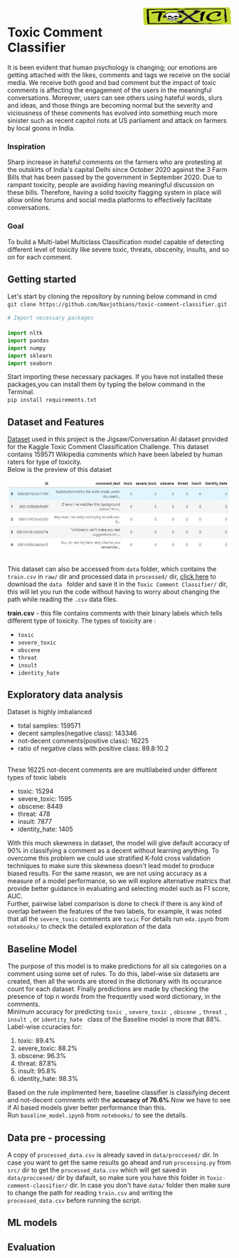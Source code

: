 <img src= "images/logo4.jpg" width = 200 height = 40 align = "right">

# Toxic Comment Classifier

It is been evident that human psychology is changing; our emotions are getting attached with the likes, comments and tags we receive on the social media. We receive both good and bad comment but the impact of toxic comments is affecting the engagement of the users in the meaningful conversations.
Moreover, users can see others using hateful words, slurs and ideas, and those things are becoming normal but the severity and viciousness of these comments has evolved into something much more sinister such as recent capitol riots at US parliament and attack on farmers by local goons in India.

### Inspiration
Sharp increase in hateful comments on the farmers who are protesting at the outskirts of India's capital Delhi since October 2020 against the 3 Farm Bills that has been passed by the government in September 2020. Due to rampant toxicity, people are avoiding having meaningful discussion on these bills. Therefore, having a solid toxicity flagging system in place will allow online forums and social media platforms to effectively facilitate conversations.

### Goal 
To build a Multi-label Multiclass Classification model capable of detecting different level of toxicity like severe toxic, threats, obscenity, insults, and so on for each comment. 

## Getting started
Let's start by cloning the repository by running below command in cmd
<br> `git clone https://github.com/Navjotbians/toxic-comment-classifier.git`

```python
# Import necessary packages

import nltk
import pandas
import numpy
import sklearn
import seaborn
```
Start importing these necessary packages. If you have not installed these packages,you can install them by typing the below command in the Terminal.
<br>`pip install requirements.txt`

## Dataset and Features
 <!-- Links -->
 [Dataset](https://www.kaggle.com/c/jigsaw-toxic-comment-classification-challenge/data) used in this project is the Jigsaw/Conversation AI dataset provided for the Kaggle Toxic Comment Classification Challenge. This dataset contains 159571 Wikipedia comments which have been labeled by human raters for type of toxicity.
 <br>Below is the preview of this dataset
 
 ![](images/data_head.JPG)
 
 
 This dataset can also be accessed from `data` folder, which contains the `train.csv` in `raw/` dir and processed data in `processed/` dir, [click here](https://drive.google.com/drive/folders/1gMJHNxCajYsRzMPjwUuPEM2S5tIp_b3r?usp=sharing) to download the `data ` folder and save it in the `Toxic Comment Classifier/` dir, this will let you run the code without having to worry about changing the path while reading the `.csv` data files.
<!-- UL -->
**train.csv** - this file contains comments with their binary labels which tells different type of toxicity. The types of toxicity are :
* `toxic`
* `severe_toxic`
* `obscene`
* `threat`
* `insult`
* `identity_hate`

## Exploratory data analysis
Dataset is highly imbalanced
<ul>
<li>total samples: 159571</li>
<li>decent samples(negative class): 143346</li>
<li>not-decent comments(positive class): 16225</li> 
<li>ratio of negative class with positive class: 89.8:10.2</li>
</ul>
	<br>These 16225 not-decent comments are are multilabeled under different types of toxic labels
	<ul>
	<li> toxic: 15294
	<li> severe_toxic: 1595
	<li> obscene: 8449
	<li> threat: 478
	<li> insult: 7877
	<li> identity_hate: 1405
	</ul>

With this much skewness in dataset, the model will give default accuracy of 90% in classifying a comment as a decent without learning anything. To overcome this problem we could use stratified K-fold cross validation techniques to make sure this skewness doesn't lead model to produce biased results.
For the same reason, we are not using accuracy as a measure of a model performance, so we will explore alternative matrics that provide better guidance in evaluating and selecting model such as F1 score, AUC.
<br>Further, pairwise label comparison is done to check if there is any kind of overlap between the features of the two labels, for example, it was noted that all the `severe_toxic` comments are `toxic`
For details run  `eda.ipynb` from `notebooks/` to check the detailed exploration of the data


## Baseline Model
The purpose of this model is to make predictions for all six categories on a comment using some set of rules. To do this, label-wise six datasets are created, then all the words are stored in the dictionary with its occurance count for each dataset. Finally predictions are made by checking the presence of top n words from the frequently used word dictionary, in the comments.
<br>
Minimum accuracy for predicting `toxic `, `severe_toxic `, `obscene `, `threat `, `insult `, or  `identity_hate ` class of the Baseline model is more that 88%.
<br>
Label-wise ccuracies for:
<ol>
<li> toxic: 89.4%</li>
<li> severe_toxic: 88.2%</li>
<li> obscene: 96.3%</li>
<li> threat: 87.8%</li>
<li> insult: 95.8%</li>
<li> identity_hate: 98.3%</li>
</ol>

Based on the rule implimented here, baseline classifier is classifying decent and not-decent comments with the **accuracy of 76.6%**.Now we have to see if AI based models giver better performance than this.
<br>
Run `baseline_model.ipynb` from `notebooks/` to see the details.


## Data pre - processing
A copy of `processed_data.csv` is already saved in `data/proccesed/` dir. In case you want to get the same results go ahead and run `processing.py` from `src/` dir to get the `processed_data.csv`  which will get saved in  `data/proccesed/` dir by dafault, so make sure you have this folder in  `Toxic-comment-classifier/` dir. In case you don't have `data/` folder then make sure to change the path for reading `train.csv` and writing the `processed_data.csv` before running the script.

## ML models 

## Evaluation

